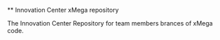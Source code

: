 ** Innovation Center xMega repository

The Innovation Center Repository for team members
brances of xMega code.
  
